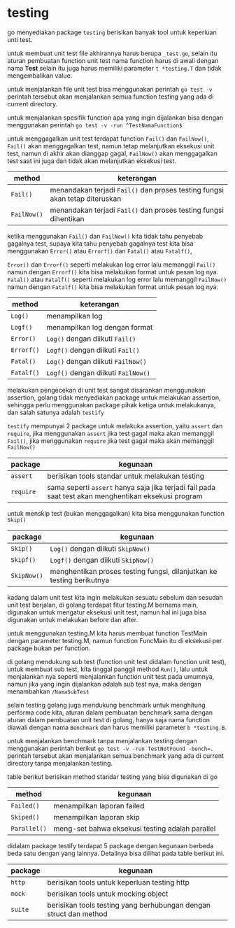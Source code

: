 # testing

go menyediakan package `testing` berisikan banyak tool untuk keperluan unti test.

untuk membuat unit test file akhirannya harus berupa `_test.go`, 
selain itu aturan pembuatan function unit test nama function harus di awali dengan nama **Test** selain itu juga harus memiliki parameter `t *testing.T` dan tidak mengembalikan value.

untuk menjalankan file unit test bisa menggunakan perintah `go test -v` perintah tersebut akan menjalankan semua function testing yang ada di current directory.

untuk menjalankan spesifik function apa yang ingin dijalankan bisa dengan menggunakan perintah `go test -v -run ^TestNamaFunction$`

untuk menggagalkan unit test terdapat function `Fail()` dan `FailNow()`,
`Fail()` akan menggagalkan test, namun tetap melanjutkan eksekusi unit test, namun di akhir akan dianggap gagal,
`FailNow()` akan menggagalkan test saat ini juga dan tidak akan melanjutkan eksekusi test.

|method|keterangan|
|------|----------|
|`Fail()`|menandakan terjadi `Fail()` dan proses testing fungsi akan tetap diteruskan|
|`FailNow()`|menandakan terjadi `Fail()` dan proses testing fungsi dihentikan|


ketika menggunakan `Fail()` dan `FailNow()` kita tidak tahu penyebab gagalnya test, supaya kita tahu penyebab gagalnya test kita bisa menggunakan `Error()` atau `Errorf()` dan `Fatal()` atau `Fatalf()`,

`Error()` dan `Errorf()` seperti melakukan log error lalu memanggil `Fail()` namun dengan `Errorf()` kita bisa melakukan format untuk pesan log nya.
`Fatal()` atau `Fatalf()` seperti melakukan log error lalu memanggil `FailNow()` namun dengan `Fatalf()` kita bisa melakukan format untuk pesan log nya.

|method|keterangan|
|------|----------|
|`Log()`|menampilkan log|
|`Logf()`|menampilkan log dengan format|
|`Error()`|`Log()` dengan diikuti `Fail()`|
|`Errorf()`|`Logf()` dengan diikuti `Fail()`|
|`Fatal()`|`Log()` dengan diikuti `FailNow()`|
|`Fatalf()`|`Logf()` dengan diikuti `FailNow()`|

melakukan pengecekan di unit test sangat disarankan menggunakan assertion, 
golang tidak menyediakan package untuk melakukan assertion, 
sehingga perlu menggunakan package pihak ketiga untuk melakukanya, dan salah satunya adalah `testify`

`testify` mempunyai 2 package untuk melakuka assertion, yaitu `assert` dan `require`, 
jika menggunakan `assert` jika test gagal maka akan memanggil `Fail()`,
jika menggunakan `require` jika test gagal maka akan memanggil `FailNow()`

|package|kegunaan|
|-------|--------|
|`assert`|berisikan tools standar untuk melakukan testing|
|`require`| sama seperti `assert` hanya saja jika terjadi fail pada saat test akan menghentikan eksekusi program|

untuk menskip test (bukan menggagalkan) kita bisa menggunakan function `Skip()`

|package|kegunaan|
|-------|--------|
|`Skip()`|`Log()` dengan diikuti `SkipNow()`|
|`Skipf()`|`Logf()` dengan diikuti `SkipNow()`|
|`SkipNow()`|menghentikan proses testing fungsi, dilanjutkan ke testing berikutnya|

kadang dalam unit test kita ingin melakukan sesuatu sebelum dan sesudah unit test berjalan, 
di golang terdapat fitur testing.M bernama main, digunakan untuk mengatur eksekusi unit test, 
namun hal ini juga bisa digunakan untuk melakukan before dan after.

untuk menggunakan testing.M kita harus membuat function TestMain dengan parameter testing.M, 
namun function FuncMain itu di eksekusi per package bukan per function.

di golang mendukung sub test (function unit test didalam function unit test),
untuk membuat sub test, kita tinggal panggil method `Run()`,
lalu untuk menjalankan nya seperti menjalankan function unit test pada umumnya, 
namun jika yang ingin dijalankan adalah sub test nya, maka dengan menambahkan `/NamaSubTest`

selain testing golang juga mendukung benchmark untuk menghitung performa code kita,
aturan dalam pembuatan benchmark sama dengan aturan dalam pembuatan unit test di golang,
hanya saja nama function diawali dengan nama `Benchmark` dan harus memiliki parameter `b *testing.B`.

untuk menjalankan benchmark tanpa menjalankan testing dengan menggunakan perintah berikut 
`go test -v -run TestNotFound -bench=.` perintah tersebut akan menjalankan semua benchmark yang ada di current directory tanpa menjalankan testing.

table berikut berisikan method standar testing yang bisa digunakan di go

|method|kegunaan|
|------|--------|
|`Failed()`|menampilkan laporan failed|
|`Skiped()`|menampilkan laporan skip|
|`Parallel()`|meng-set bahwa eksekusi testing adalah parallel|

didalam package testify terdapat 5 package dengan kegunaan berbeda beda satu dengan yang lainnya.
Detailnya bisa dilihat pada table berikut ini.

|package|kegunaan|
|-------|--------|
|`http`|berisikan tools untuk keperluan testing http|
|`mock`|berisikan tools untuk mocking object|
|`suite`|berisikan tools testing yang berhubungan dengan struct dan method|